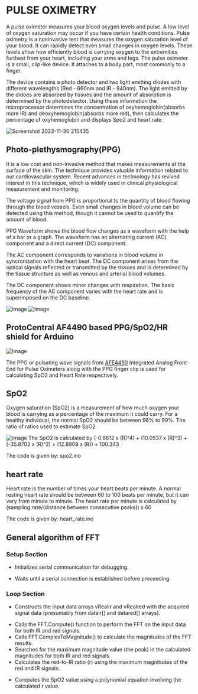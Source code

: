 # PULSE OXIMETRY
A pulse oximeter measures your blood oxygen levels and pulse. A low level of oxygen saturation may occur if you have certain health conditions. Pulse oximetry is a noninvasive test that measures the oxygen saturation level of your blood. It can rapidly detect even small changes in oxygen levels. These levels show how efficiently blood is carrying oxygen to the extremities furthest from your heart, including your arms and legs. The pulse oximeter is a small, clip-like device. It attaches to a body part, most commonly to a finger.

The device contains a photo detector and two light emitting diodes with different wavelengths (Red - 660nm and IR - 940nm). The light emitted by the didoes are absorbed by tissues and the amount of absorption is determined by the photodetector. Using these information the microprocessor determines the concentration of oxyhemoglobin(absorbs more IR) and deoxyhemoglobin(absorbs more red), then calculates the percentage of oxyhemoglobin and displays Spo2 and heart rate.

![Screenshot 2023-11-30 215435](https://github.com/dhanvantraj7/aerobiosys_Intern/assets/143879823/c27d33aa-ab23-4073-ba11-87e046d3708a)

## Photo-plethysmography(PPG)
It is a low cost and non-invasive method that makes measurements at the surface of the skin. The technique provides valuable information related to our cardiovascular system. Recent advances in technology has revived interest in this technique, which is widely used in clinical physiological measurement and monitoring.

The voltage signal from PPG is proportional to the quantity of blood flowing through the blood vessels. Even small changes in blood volume can be detected using this method, though it cannot be used to quantify the amount of blood.

PPG Waveform shows the blood flow changes as a waveform with the help of a bar or a graph. The waveform has an alternating current (AC) component and a direct current (DC) component.

The AC component corresponds to variations in blood volume in syncronization with the heart beat. The DC component arises from the optical signals reflected or transmitted by the tissues and is determined by the tissue structure as well as venous and arterial blood volumes.

The DC component shows minor changes with respiration. The basic frequency of the AC component varies with the heart rate and is superimposed on the DC baseline.

![image](https://github.com/dhanvantraj7/aerobiosys_Intern/assets/143879823/6b27697a-2e1d-421d-9c56-fddfa9da599e)
![image](https://github.com/dhanvantraj7/aerobiosys_Intern/assets/143879823/0899f51f-b6ef-4ec0-9c1b-d068a56252ab)

## ProtoCentral AF4490 based PPG/SpO2/HR shield for Arduino

![image](https://github.com/dhanvantraj7/aerobiosys_Intern/assets/143879823/569dfbdf-766a-4481-bb21-e838bbbb7ea2)

The PPG or pulsating wave signals from [AFE4490](https://www.ti.com/lit/gpn/afe4490) Integrated Analog Front-End for Pulse Oximeters along with the PPG finger clip is used for calculating SpO2 and Heart Rate respectively.

## SpO2
Oxygen saturation (SpO2) is a measurement of how much oxygen your blood is carrying as a percentage of the maximum it could carry. For a healthy individual, the normal SpO2 should be between 96% to 99%. The ratio of ratios used to estimate SpO2

![image](https://github.com/dhanvantraj7/aerobiosys_Intern/assets/143879823/1bf243bc-302e-4522-92fd-9ea7a1c8c4e6)
The SpO2 is calculated by (-0.6612 x (R)^4) + (10.0537 x (R)^3) + (-35.8702 x (R)^2) + (12.8909 x (R)) + 100.343

The code is given by: spo2.ino

## heart rate 
Heart rate is the number of times your heart beats per minute. A normal resting heart rate should be between 60 to 100 beats per minute, but it can vary from minute to minute. The heart rate per minute is calculated by (sampling rate/(distance between consecutive peaks)) x 60

The code is given by: heart_rate.ino

## General algorithm of FFT

### Setup Section

- Initializes serial communication for debugging.
+ Waits until a serial connection is established before proceeding.

### Loop Section

- Constructs the input data arrays vRealir and vRealred with the acquired signal data (presumably from datair[] and datared[] arrays).
* Calls the FFT.Compute() function to perform the FFT on the input data for both IR and red signals.
* Calls FFT.ComplexToMagnitude() to calculate the magnitudes of the FFT results.
* Searches for the maximum magnitude value (the peak) in the calculated magnitudes for both IR and red signals.
* Calculates the red-to-IR ratio (r) using the maximum magnitudes of the red and IR signals.
+ Computes the SpO2 value using a polynomial equation involving the calculated r value.
